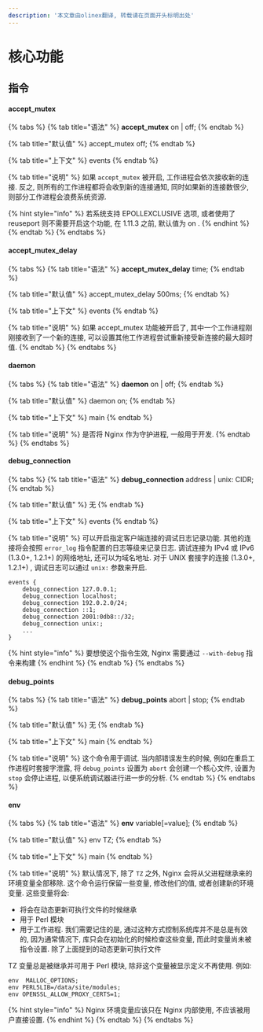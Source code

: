 ```yaml
---
description: '本文章由olinex翻译, 转载请在页面开头标明出处'
---
```


# 核心功能

## 指令

#### accept\_mutex

{% tabs %}
{% tab title="语法" %}
**accept\_mutex** on \| off;
{% endtab %}

{% tab title="默认值" %}
accept\_mutex off;
{% endtab %}

{% tab title="上下文" %}
events
{% endtab %}

{% tab title="说明" %}
如果 `accept_mutex` 被开启, 工作进程会依次接收新的连接. 反之, 则所有的工作进程都将会收到新的连接通知, 同时如果新的连接数很少, 则部分工作进程会浪费系统资源.

{% hint style="info" %}
若系统支持 EPOLLEXCLUSIVE 选项, 或者使用了 reuseport 则不需要开启这个功能, 在 1.11.3 之前, 默认值为 on .
{% endhint %}
{% endtab %}
{% endtabs %}

#### accept\_mutex\_delay

{% tabs %}
{% tab title="语法" %}
**accept\_mutex\_delay** time;
{% endtab %}

{% tab title="默认值" %}
accept\_mutex\_delay 500ms;
{% endtab %}

{% tab title="上下文" %}
events
{% endtab %}

{% tab title="说明" %}
如果 accept\_mutex 功能被开启了, 其中一个工作进程刚刚接收到了一个新的连接, 可以设置其他工作进程尝试重新接受新连接的最大超时值.
{% endtab %}
{% endtabs %}

#### daemon

{% tabs %}
{% tab title="语法" %}
**daemon** on \| off;
{% endtab %}

{% tab title="默认值" %}
daemon on;
{% endtab %}

{% tab title="上下文" %}
main
{% endtab %}

{% tab title="说明" %}
是否将 Nginx 作为守护进程, 一般用于开发.
{% endtab %}
{% endtabs %}

#### debug\_connection

{% tabs %}
{% tab title="语法" %}
**debug\_connection** address \| unix: CIDR;
{% endtab %}

{% tab title="默认值" %}
无
{% endtab %}

{% tab title="上下文" %}
events
{% endtab %}

{% tab title="说明" %}
可以开启指定客户端连接的调试日志记录功能. 其他的连接将会按照 `error_log` 指令配置的日志等级来记录日志. 调试连接为 IPv4 或 IPv6 \(1.3.0+, 1.2.1+\) 的网络地址, 还可以为域名地址. 对于 UNIX 套接字的连接 \(1.3.0+, 1.2.1+\) , 调试日志可以通过 `unix:` 参数来开启.

```text
events {
    debug_connection 127.0.0.1;
    debug_connection localhost;
    debug_connection 192.0.2.0/24;
    debug_connection ::1;
    debug_connection 2001:0db8::/32;
    debug_connection unix:;
    ...
}
```

{% hint style="info" %}
要想使这个指令生效, Nginx 需要通过 `--with-debug` 指令来构建
{% endhint %}
{% endtab %}
{% endtabs %}

#### debug\_points

{% tabs %}
{% tab title="语法" %}
**debug\_points** abort \| stop;
{% endtab %}

{% tab title="默认值" %}
无
{% endtab %}

{% tab title="上下文" %}
main
{% endtab %}

{% tab title="说明" %}
这个命令用于调试. 当内部错误发生的时候, 例如在重启工作进程时套接字泄露, 将 `debug_points` 设置为 `abort` 会创建一个核心文件, 设置为 `stop` 会停止进程, 以便系统调试器进行进一步的分析.
{% endtab %}
{% endtabs %}

#### env

{% tabs %}
{% tab title="语法" %}
**env** variable\[=value\];
{% endtab %}

{% tab title="默认值" %}
env TZ;
{% endtab %}

{% tab title="上下文" %}
main
{% endtab %}

{% tab title="说明" %}
默认情况下, 除了 `TZ` 之外, Nginx 会将从父进程继承来的环境变量全部移除. 这个命令运行保留一些变量, 修改他们的值, 或者创建新的环境变量. 这些变量将会:

* 将会在动态更新可执行文件的时候继承
* 用于 Perl 模块
* 用于工作进程. 我们需要记住的是, 通过这种方式控制系统库并不是总是有效的, 因为通常情况下, 库只会在初始化的时候检查这些变量, 而此时变量尚未被指令设置. 除了上面提到的动态更新可执行文件

TZ 变量总是被继承并可用于 Perl 模块, 除非这个变量被显示定义不再使用. 例如:

```text
env  MALLOC_OPTIONS;
env PERL5LIB=/data/site/modules;
env OPENSSL_ALLOW_PROXY_CERTS=1;
```

{% hint style="info" %}
Nginx 环境变量应该只在 Nginx 内部使用, 不应该被用户直接设置.
{% endhint %}
{% endtab %}
{% endtabs %}


